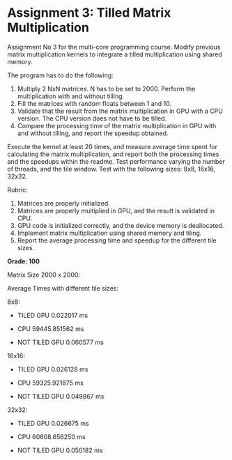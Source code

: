 # Assignment 3: Tilled Matrix Multiplication

Assignment No 3 for the multi-core programming course. Modify previous matrix multiplication kernels to integrate a tilled multiplication using shared memory.

The program has to do the following:

1. Multiply 2 NxN matrices. N has to be set to 2000. Perform the multiplication with and without tilling.
2. Fill the matrices with random floats between 1 and 10.
3. Validate that the result from the matrix multiplication in GPU with a CPU version. The CPU version does not have to be tilled.
4. Compare the processing time of the matrix multiplication in GPU with and without tilling, and report the speedup obtained.

Execute the kernel at least 20 times, and measure average time spent for calculating the matrix multiplication, and report both the processing times and the speedups within the readme. Test performance varying the number of threads, and the tile window. Test with the following sizes: 8x8, 16x16, 32x32.

Rubric:

1. Matrices are properly initialized.
2. Matrices are properly multiplied in GPU, and the result is validated in CPU.
3. GPU code is initialized correctly, and the device memory is deallocated.
4. Implement matrix multiplication using shared memory and tiling.
5. Report the average processing time and speedup for the different tile sizes.

**Grade: 100**

Matrix Size 2000 x 2000:

Average Times with different tile sizes:

8x8:

* TILED GPU 0.022017 ms

* CPU 59445.851562 ms

* NOT TILED GPU 0.060577 ms

16x16:

* TILED GPU 0.026128 ms

* CPU 59325.921875 ms

* NOT TILED GPU 0.049867 ms

32x32:

* TILED GPU 0.026675 ms

* CPU 60608.656250 ms

* NOT TILED GPU 0.050182 ms

